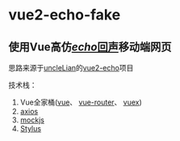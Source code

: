 # vue2-echo-fake

## 使用Vue高仿[*echo*回声](http://www.app-echo.com/)移动端网页
思路来源于[uncleLian](https://github.com/uncleLian)的[vue2-echo](https://github.com/uncleLian/vue2-echo)项目



技术栈：

1. Vue全家桶([vue](https://cn.vuejs.org/v2/guide/)、 [vue-router](https://router.vuejs.org/zh-cn/essentials/getting-started.html)、 [vuex](https://vuex.vuejs.org/zh-cn/getting-started.html))
2. [axios](https://github.com/axios/axios)
3. [mockjs](http://mockjs.com/)
4. [Stylus](https://github.com/stylus/stylus)
